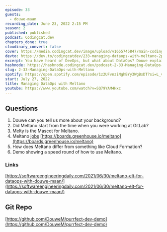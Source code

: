 ```yaml
---
episode: 33
guests:
  - douwe-maan
recording_date: June 23, 2022 2:15 PM
season: 2
published: published
podcast: CodingCat.dev
chapters_done: true
cloudinary_convert: false
cover: https://media.codingcat.dev/image/upload/v1655745847/main-codingcatdev-photo/Managing-DataOps-with-Meltano.jpg
devto: https://dev.to/codingcatdev/233-managing-dataops-with-meltano-2p48
excerpt: You have heard of DevOps, but what about DataOps? Douwe explains what this is all about and how Meltano solves hard to create data solutions for your infrastructure.
hashnode: https://hashnode.codingcat.dev/podcast-2-33-Managing-DataOps-with-Meltano
slug: 2-33-Managing-DataOps-with-Meltano
spotify: https://open.spotify.com/episode/1z2UFvnziNghBYy3WgBxDT?si=L_v4p9bFTNCLiq8UPIo9vA
start: July 27, 2022
title: Managing DataOps with Meltano
youtube: https://www.youtube.com/watch?v=SQ79YAM4Hxc
---
```


## Questions

1. Douwe can you tell us more about your background?
2. Did Meltano start from the time when you were working at GitLab?
3. Melty is the Mascot for Meltano.
4. Meltano [jobs](https://boards.greenhouse.io/meltano) [https://boards.greenhouse.io/meltano](https://boards.greenhouse.io/meltano)
5. How does Meltano differ from something like Cloud Formation?
6. Demo showing a speed round of how to use Meltano.

### Links

[https://softwareengineeringdaily.com/2021/06/30/meltano-elt-for-dataops-with-douwe-maan/](https://softwareengineeringdaily.com/2021/06/30/meltano-elt-for-dataops-with-douwe-maan/)

## Git Repo

[https://github.com/DouweM/purrfect-dev-demo](https://github.com/DouweM/purrfect-dev-demo)
